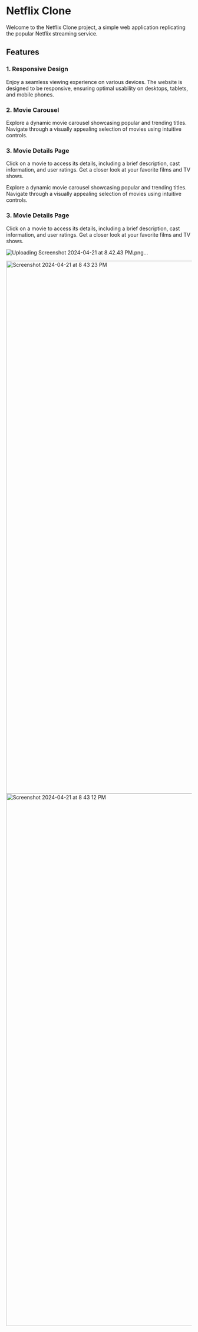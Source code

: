 # Netflix Clone

Welcome to the Netflix Clone project, a simple web application replicating the popular Netflix streaming service.

## Features

### 1. Responsive Design

Enjoy a seamless viewing experience on various devices. The website is designed to be responsive, ensuring optimal usability on desktops, tablets, and mobile phones.

### 2. Movie Carousel

Explore a dynamic movie carousel showcasing popular and trending titles. Navigate through a visually appealing selection of movies using intuitive controls.

### 3. Movie Details Page

Click on a movie to access its details, including a brief description, cast information, and user ratings. Get a closer look at your favorite films and TV shows.

Explore a dynamic movie carousel showcasing popular and trending titles. Navigate through a visually appealing selection of movies using intuitive controls.

### 3. Movie Details Page

Click on a movie to access its details, including a brief description, cast information, and user ratings. Get a closer look at your favorite films and TV shows.

![Uploading Screenshot 2024-04-21 at 8.42.43 PM.png…]()


<img width="1440" alt="Screenshot 2024-04-21 at 8 43 23 PM" src="https://github.com/Nagaraja-Kamatar/Netflix-Clone/assets/145822414/8728dea9-b1ec-460f-a5ad-2ba90100c4d1">
<img width="1440" alt="Screenshot 2024-04-21 at 8 43 12 PM" src="https://github.com/Nagaraja-Kamatar/Netflix-Clone/assets/145822414/dda05868-9967-4f77-96cc-a116f33430c1">


